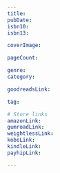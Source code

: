 ```yaml
---
title: 
pubDate: 
isbn10: 
isbn13: 

coverImage: 

pageCount: 

genre: 
category: 

goodreadsLink: 

tag: 

# Store links
amazonLink: 
gumroadLink: 
weightlessLink: 
koboLink: 
kindleLink: 
payhipLink: 

---
```

